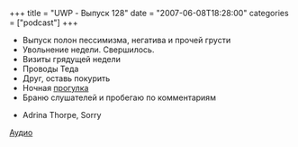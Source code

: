 +++
title = "UWP - Выпуск 128"
date = "2007-06-08T18:28:00"
categories = ["podcast"]
+++


- Выпуск полон пессимизма, негатива и прочей грусти
- Увольнение недели. Свершилось.
- Визиты грядущей недели
- Проводы Теда
- Друг, оставь покурить
- Ночная [прогулка](http://picasaweb.google.com/umputun/bfVfeB)
- Браню слушателей и пробегаю по комментариям


* Adrina Thorpe, Sorry


[Аудио](https://podcast.umputun.com/media/ump_podcast128.mp3)
<audio src="https://podcast.umputun.com/media/ump_podcast128.mp3" preload="none">